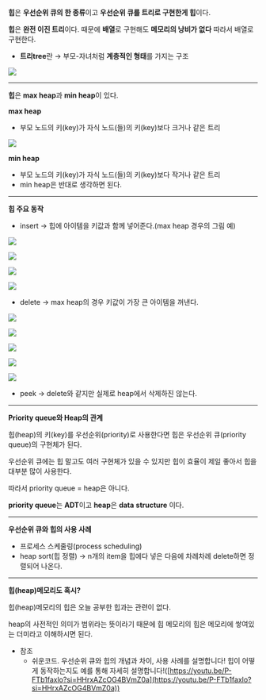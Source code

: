 **힙**은 **우선순위 큐의 한 종류**이고 **우선순위 큐를 트리로 구현한게 힙**이다.

**힙**은 **완전 이진 트리**이다. 때문에 **배열**로 구현해도 **메모리의 낭비가 없다** 따라서 배열로 구현한다.

- **트리tree**란 → 부모-자녀처럼 **계층적인 형태**를 가지는 구조

![](https://velog.velcdn.com/images/leequiett/post/d438e701-06a2-430d-b83b-8b992eaac1ae/image.png)

---

**힙**은 **max heap**과 **min heap**이 있다.

**max heap**

- 부모 노드의 키(key)가 자식 노드(들)의 키(key)보다 크거나 같은 트리

![](https://velog.velcdn.com/images/leequiett/post/86a1994a-cb56-4ea8-9c84-cbe7e7b1f692/image.png)

**min heap**

- 부모 노드의 키(key)가 자식 노드(들)의 키(key)보다 작거나 같은 트리
- min heap은 반대로 생각하면 된다.

---

**힙 주요 동작**

- insert → 힙에 아이템을 키값과 함께 넣어준다.(max heap 경우의 그림 예)

![](https://velog.velcdn.com/images/leequiett/post/cc69ad3d-8ba1-4cdb-a60b-f271a8e1f33d/image.png)

![](https://velog.velcdn.com/images/leequiett/post/a22de08d-8587-4ba2-869c-8e9fae7e26e3/image.png)

![](https://velog.velcdn.com/images/leequiett/post/505ea03c-5333-4d47-b749-84de83799265/image.png)

![](https://velog.velcdn.com/images/leequiett/post/03c77207-d85e-4b4c-9f5b-6885a529e3b5/image.png)

- delete → max heap의 경우 키값이 가장 큰 아이템을 꺼낸다.

![](https://velog.velcdn.com/images/leequiett/post/abed7a73-fb44-45b2-a9c1-ea5b24d5bc4b/image.png)

![](https://velog.velcdn.com/images/leequiett/post/cb44b1f5-3b68-487e-bdc5-4e811d0e2aea/image.png)

![](https://velog.velcdn.com/images/leequiett/post/debe2897-4497-41a5-8d96-040d86b1c010/image.png)

![](https://velog.velcdn.com/images/leequiett/post/39d8e573-4204-4fc2-a2bf-078fc2826342/image.png)

![](https://velog.velcdn.com/images/leequiett/post/cba23986-7264-4e69-8caa-2aeec43c4641/image.png)

- peek → delete와 같지만 실제로 heap에서 삭제하진 않는다.

---

**Priority queue와 Heap의 관계**

힙(heap)의 키(key)를 우선순위(priority)로 사용한다면 힙은 우선순위 큐(priority queue)의 구현체가 된다.

우선순위 큐에는 힙 말고도 여러 구현체가 있을 수 있지만 힙이 효율이 제일 좋아서 힙을 대부분 많이 사용한다.

따라서 priority queue = heap은 아니다.

**priority queue**는 **ADT**이고 **heap**은 **data** **structure** 이다.

---

**우선순위 큐와 힙의 사용 사례**

- 프로세스 스케줄링(process scheduling)
- heap sort(힙 정렬) → n개의 item을 힙에다 넣은 다음에 차례차례 delete하면 정렬되어 나온다.

---

**힙(heap)메모리도 혹시?**

힙(heap)메모리의 힙은 오늘 공부한 힙과는 관련이 없다.

heap의 사전적인 의미가 범위라는 뜻이라기 때문에 힙 메모리의 힙은 메모리에 쌓여있는 더미라고 이해하시면 된다.

- 참조
    - 쉬운코드. 우선순위 큐와 힙의 개념과 차이, 사용 사례를 설명합니다! 힙이 어떻게 동작하는지도 예를 통해 자세히 설명합니다!([https://youtu.be/P-FTb1faxlo?si=HHrxAZcOG4BVmZ0a](https://youtu.be/P-FTb1faxlo?si=HHrxAZcOG4BVmZ0a)) 
